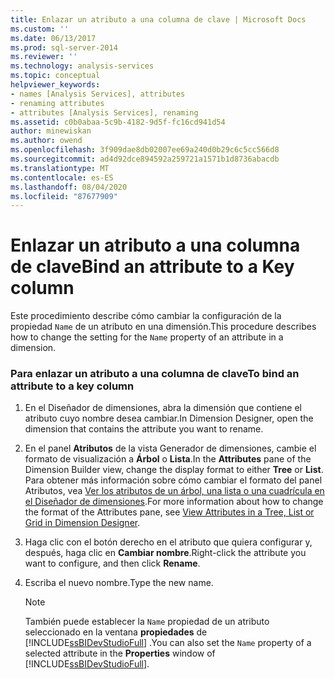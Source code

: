 ```yaml
---
title: Enlazar un atributo a una columna de clave | Microsoft Docs
ms.custom: ''
ms.date: 06/13/2017
ms.prod: sql-server-2014
ms.reviewer: ''
ms.technology: analysis-services
ms.topic: conceptual
helpviewer_keywords:
- names [Analysis Services], attributes
- renaming attributes
- attributes [Analysis Services], renaming
ms.assetid: c0b0abaa-5c9b-4182-9d5f-fc16cd941d54
author: minewiskan
ms.author: owend
ms.openlocfilehash: 3f909dae8db02007ee69a240d0b29c6c5cc566d8
ms.sourcegitcommit: ad4d92dce894592a259721a1571b1d8736abacdb
ms.translationtype: MT
ms.contentlocale: es-ES
ms.lasthandoff: 08/04/2020
ms.locfileid: "87677909"
---
```

# <a name="bind-an-attribute-to-a-key-column"></a><span data-ttu-id="979ba-102">Enlazar un atributo a una columna de clave</span><span class="sxs-lookup"><span data-stu-id="979ba-102">Bind an attribute to a Key column</span></span>
  <span data-ttu-id="979ba-103">Este procedimiento describe cómo cambiar la configuración de la propiedad `Name` de un atributo en una dimensión.</span><span class="sxs-lookup"><span data-stu-id="979ba-103">This procedure describes how to change the setting for the `Name` property of an attribute in a dimension.</span></span>  
  
### <a name="to-bind-an-attribute-to-a-key-column"></a><span data-ttu-id="979ba-104">Para enlazar un atributo a una columna de clave</span><span class="sxs-lookup"><span data-stu-id="979ba-104">To bind an attribute to a key column</span></span>  
  
1.  <span data-ttu-id="979ba-105">En el Diseñador de dimensiones, abra la dimensión que contiene el atributo cuyo nombre desea cambiar.</span><span class="sxs-lookup"><span data-stu-id="979ba-105">In Dimension Designer, open the dimension that contains the attribute you want to rename.</span></span>  
  
2.  <span data-ttu-id="979ba-106">En el panel **Atributos** de la vista Generador de dimensiones, cambie el formato de visualización a **Árbol** o **Lista**.</span><span class="sxs-lookup"><span data-stu-id="979ba-106">In the **Attributes** pane of the Dimension Builder view, change the display format to either **Tree** or **List**.</span></span> <span data-ttu-id="979ba-107">Para obtener más información sobre cómo cambiar el formato del panel Atributos, vea [Ver los atributos de un árbol, una lista o una cuadrícula en el Diseñador de dimensiones](view-attributes-in-dimension-designer.md).</span><span class="sxs-lookup"><span data-stu-id="979ba-107">For more information about how to change the format of the Attributes pane, see [View Attributes in a Tree, List or Grid in Dimension Designer](view-attributes-in-dimension-designer.md).</span></span>  
  
3.  <span data-ttu-id="979ba-108">Haga clic con el botón derecho en el atributo que quiera configurar y, después, haga clic en **Cambiar nombre**.</span><span class="sxs-lookup"><span data-stu-id="979ba-108">Right-click the attribute you want to configure, and then click **Rename**.</span></span>  
  
4.  <span data-ttu-id="979ba-109">Escriba el nuevo nombre.</span><span class="sxs-lookup"><span data-stu-id="979ba-109">Type the new name.</span></span>  
  
    > [!NOTE]  
    >  <span data-ttu-id="979ba-110">También puede establecer la `Name` propiedad de un atributo seleccionado en la ventana **propiedades** de [!INCLUDE[ssBIDevStudioFull](../../includes/ssbidevstudiofull-md.md)] .</span><span class="sxs-lookup"><span data-stu-id="979ba-110">You can also set the `Name` property of a selected attribute in the **Properties** window of [!INCLUDE[ssBIDevStudioFull](../../includes/ssbidevstudiofull-md.md)].</span></span>  
  
  
